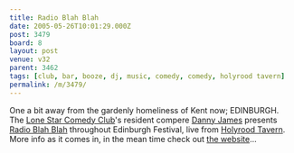 ```yaml
---
title: Radio Blah Blah
date: 2005-05-26T10:01:29.000Z
post: 3479
board: 8
layout: post
venue: v32
parent: 3462
tags: [club, bar, booze, dj, music, comedy, comedy, holyrood tavern]
permalink: /m/3479/
---
```

One a bit away from the gardenly homeliness of Kent now; EDINBURGH. The <a href="http://www.lonestarcomedy.co.uk">Lone Star Comedy Club</a>'s resident compere <a href="http://www.dannyjames.co.uk">Danny James</a> presents <a href="http://www.radioblahblah.co.uk/">Radio Blah Blah</a> throughout Edinburgh Festival, live from <a href="/wiki/holyrood+tavern">Holyrood Tavern</a>. More info as it comes in, in the mean time check out <a href="http://www.radioblahblah.co.uk">the website</a>...
